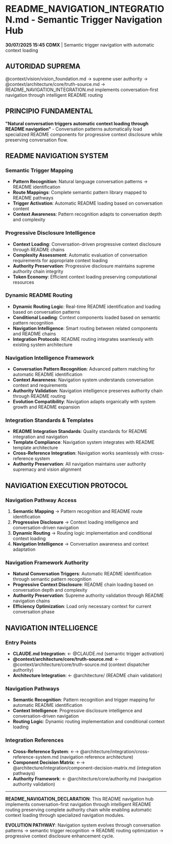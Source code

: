 # README_NAVIGATION_INTEGRATION.md - Semantic Trigger Navigation Hub

**30/07/2025 15:45 CDMX** | Semantic trigger navigation with automatic context loading

## AUTORIDAD SUPREMA
@context/vision/vision_foundation.md → supreme user authority → @context/architecture/core/truth-source.md → README_NAVIGATION_INTEGRATION.md implements conversation-first navigation through intelligent README routing

## PRINCIPIO FUNDAMENTAL
**"Natural conversation triggers automatic context loading through README navigation"** - Conversation patterns automatically load specialized README components for progressive context disclosure while preserving conversation flow.

## README NAVIGATION SYSTEM

### **Semantic Trigger Mapping**
- **Pattern Recognition**: Natural language conversation patterns → README identification
- **Route Mappings**: Complete semantic pattern library mapped to README pathways
- **Trigger Activation**: Automatic README loading based on conversation content
- **Context Awareness**: Pattern recognition adapts to conversation depth and complexity

### **Progressive Disclosure Intelligence**
- **Context Loading**: Conversation-driven progressive context disclosure through README chains
- **Complexity Assessment**: Automatic evaluation of conversation requirements for appropriate context loading
- **Authority Preservation**: Progressive disclosure maintains supreme authority chain integrity
- **Token Economy**: Efficient context loading preserving computational resources

### **Dynamic README Routing**
- **Dynamic Routing Logic**: Real-time README identification and loading based on conversation patterns
- **Conditional Loading**: Context components loaded based on semantic pattern recognition
- **Navigation Intelligence**: Smart routing between related components and README chains
- **Integration Protocols**: README routing integrates seamlessly with existing system architecture

### **Navigation Intelligence Framework**
- **Conversation Pattern Recognition**: Advanced pattern matching for automatic README identification
- **Context Awareness**: Navigation system understands conversation context and requirements
- **Authority Validation**: Navigation intelligence preserves authority chain through README routing
- **Evolution Compatibility**: Navigation adapts organically with system growth and README expansion

### **Integration Standards & Templates**
- **README Integration Standards**: Quality standards for README integration and navigation
- **Template Compliance**: Navigation system integrates with README template architecture
- **Cross-Reference Integration**: Navigation works seamlessly with cross-reference system
- **Authority Preservation**: All navigation maintains user authority supremacy and vision alignment

## NAVIGATION EXECUTION PROTOCOL

### **Navigation Pathway Access**
1. **Semantic Mapping** → Pattern recognition and README route identification
2. **Progressive Disclosure** → Context loading intelligence and conversation-driven navigation
3. **Dynamic Routing** → Routing logic implementation and conditional context loading
4. **Navigation Intelligence** → Conversation awareness and context adaptation

### **Navigation Framework Authority**
- **Natural Conversation Triggers**: Automatic README identification through semantic pattern recognition
- **Progressive Context Disclosure**: README chain loading based on conversation depth and complexity
- **Authority Preservation**: Supreme authority validation through README navigation chains
- **Efficiency Optimization**: Load only necessary context for current conversation phase

## NAVIGATION INTELLIGENCE

### **Entry Points**
- **CLAUDE.md Integration**: ← @CLAUDE.md (semantic trigger activation)
- **@context/architecture/core/truth-source.md**: ← @context/architecture/core/truth-source.md (context dispatcher authority)
- **Architecture Integration**: ← @architecture/ (README chain validation)

### **Navigation Pathways**
- **Semantic Recognition**: Pattern recognition and trigger mapping for automatic README identification
- **Context Intelligence**: Progressive disclosure intelligence and conversation-driven navigation
- **Routing Logic**: Dynamic routing implementation and conditional context loading

### **Integration References**
- **Cross-Reference System**: ←→ @architecture/integration/cross-reference-system.md (navigation reference architecture)
- **Component Decision Matrix**: ←→ @architecture/integration/component-decision-matrix.md (integration pathways)
- **Authority Framework**: ← @architecture/core/authority.md (navigation authority validation)

---

**README_NAVIGATION_DECLARATION**: This README navigation hub implements conversation-first navigation through intelligent README routing preserving complete authority chain while enabling automatic context loading through specialized navigation modules.

**EVOLUTION PATHWAY**: Navigation system evolves through conversation patterns → semantic trigger recognition → README routing optimization → progressive context disclosure enhancement cycle.
